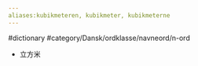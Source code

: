 ```yaml
---
aliases:kubikmeteren, kubikmeter, kubikmeterne
---
```

#dictionary #category/Dansk/ordklasse/navneord/n-ord 
- 立方米